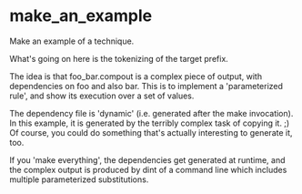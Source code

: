 # make_an_example
Make an example of a technique.


What's going on here is the tokenizing of the target prefix. 

The idea is that foo_bar.compout is a complex piece of output, with
dependencies on foo and also bar.  This is to implement a
'parameterized rule', and show its execution over a set of values.

The dependency file is 'dynamic' (i.e. generated after the make
invocation).  In this example, it is generated by the terribly complex
task of copying it. ;)   Of course, you could do something that's
actually interesting to generate it, too. 


If you 'make everything', the dependencies get generated at runtime,
and the complex output is produced by dint of a command line which
includes multiple parameterized substitutions.